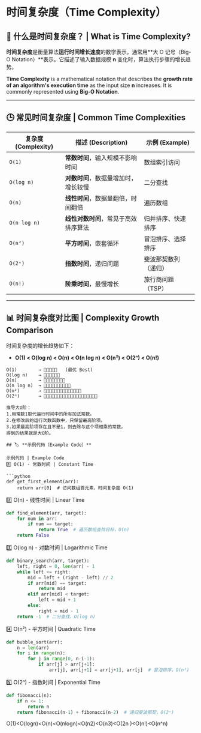 # 时间复杂度（Time Complexity）

## 📌 什么是时间复杂度？ | What is Time Complexity?
**时间复杂度**是衡量算法**运行时间增长速度**的数学表示，通常用**大 O 记号（Big-O Notation）**表示。它描述了输入数据规模 **n** 变化时，算法执行步骤的增长趋势。

**Time Complexity** is a mathematical notation that describes the **growth rate of an algorithm's execution time** as the input size **n** increases. It is commonly represented using **Big-O Notation**.

---

## 🕒 **常见时间复杂度** | Common Time Complexities
| **复杂度 (Complexity)** | **描述 (Description)** | **示例 (Example)** |
|-----------------|--------------------------------|-----------------|
| `O(1)` | **常数时间**，输入规模不影响时间 | 数组索引访问 |
| `O(log n)` | **对数时间**，数据量增加时，增长较慢 | 二分查找 |
| `O(n)` | **线性时间**，数据量翻倍，时间翻倍 | 遍历数组 |
| `O(n log n)` | **线性对数时间**，常见于高效排序算法 | 归并排序、快速排序 |
| `O(n²)` | **平方时间**，嵌套循环 | 冒泡排序、选择排序 |
| `O(2ⁿ)` | **指数时间**，递归问题 | 斐波那契数列（递归） |
| `O(n!)` | **阶乘时间**，最慢增长 | 旅行商问题（TSP） |

---

## 📊 **时间复杂度对比图** | Complexity Growth Comparison
时间复杂度的增长趋势如下：
- **O(1) < O(log n) < O(n) < O(n log n) < O(n²) < O(2ⁿ) < O(n!)**
  
```plaintext
O(1)        → 🔹🔹🔹🔹🔹   (最优 Best)
O(log n)    → 🔹🔹🔹🔹🔹🔹
O(n)        → 🔹🔹🔹🔹🔹🔹🔹🔹
O(n log n)  → 🔹🔹🔹🔹🔹🔹🔹🔹🔹🔹
O(n²)       → 🔹🔹🔹🔹🔹🔹🔹🔹🔹🔹🔹🔹🔹🔹
O(2ⁿ)       → 🔹🔹🔹🔹🔹🔹🔹🔹🔹🔹🔹🔹🔹🔹🔹🔹🔹🔹🔹🔹

推导大O阶：
1.用常数1取代运行时间中的所有加法常数。
2.在修改后的运行次数函数中，只保留最高阶项。
3.如果最高阶项存在且不是1，则去除与这个项相乘的常数。
得到的结果就是大O阶。

## 🏷️ **示例代码（Example Code）**

示例代码 | Example Code
1️⃣ O(1) - 常数时间 | Constant Time

```python
def get_first_element(arr):
    return arr[0]  # 访问数组首元素，时间复杂度 O(1)
```

2️⃣ O(n) - 线性时间 | Linear Time
```python
def find_element(arr, target):
    for num in arr:
        if num == target:
            return True  # 遍历数组查找目标，O(n)
    return False
```
3️⃣ O(log n) - 对数时间 | Logarithmic Time
```python
def binary_search(arr, target):
    left, right = 0, len(arr) - 1
    while left <= right:
        mid = left + (right - left) // 2
        if arr[mid] == target:
            return mid
        elif arr[mid] < target:
            left = mid + 1
        else:
            right = mid - 1
    return -1  # 二分查找，O(log n)
``` 
4️⃣ O(n²) - 平方时间 | Quadratic Time
```python
def bubble_sort(arr):
    n = len(arr)
    for i in range(n):
        for j in range(0, n-i-1):
            if arr[j] > arr[j+1]:
                arr[j], arr[j+1] = arr[j+1], arr[j]  # 冒泡排序，O(n²)
```
5️⃣ O(2ⁿ) - 指数时间 | Exponential Time
```python
def fibonacci(n):
    if n <= 1:
        return n
    return fibonacci(n-1) + fibonacci(n-2)  # 递归斐波那契，O(2ⁿ)
```

O(1)<O(logn)<O(n)<O(nlogn)<O(n2)<O(n3)<O(2n )<O(n!)<O(n^n)
